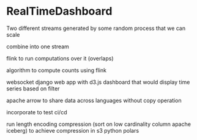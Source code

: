 # RealTimeDashboard


Two different streams generated by some random process that we can scale

combine into one stream

flink to run computations over it (overlaps)

algorithm to compute counts using flink

websocket 
django web app with d3.js dashboard that would display time series based on filter

apache arrow to share data across languages without copy operation

incorporate to test ci/cd



run length encoding compression (sort on low cardinality column apache iceberg) to achieve compression in s3
python polars

